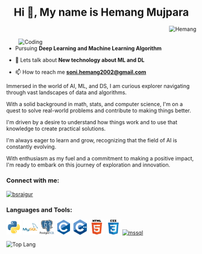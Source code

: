 <h1 align="center">Hi 👋, My name is Hemang Mujpara</h1>

<img align="right" height=40 alt="Hemang" src="https://komarev.com/ghpvc/?username=hemang2002&label=Profile%20views&color=0e75b6&style=flat"/>
<br>
<br>
<img align="right" alt="Coding" width="400" src="https://cdn.dribbble.com/users/1162077/screenshots/3848914/programmer.gif">

- Pursuing **Deep Learning and Machine Learning Algorithm**

- 💬 Lets talk about **New technology about ML and DL**

- 📫 How to reach me **soni.hemang2002@gmail.com**

<p align="left">
  
  Immersed in the world of AI, ML, and DS, I am curious explorer navigating through vast landscapes of data and algorithms. 
  
  With a solid background in math, stats, and computer science, I'm on a quest to solve real-world problems and contribute to making things better.
  
  I'm driven by a desire to understand how things work and to use that knowledge to create practical solutions. 
  
  I'm always eager to learn and grow, recognizing that the field of AI is constantly evolving. 
  
  With enthusiasm as my fuel and a commitment to making a positive impact, I'm ready to embark on this journey of exploration and innovation.
</p>

<h3 align="left">Connect with me:</h3>
<p align="left">
<a href="https://www.linkedin.com/in/hemang-mujpara-9b9a271b1/" target="blank"><img align="center" src="https://raw.githubusercontent.com/rahuldkjain/github-profile-readme-generator/master/src/images/icons/Social/linked-in-alt.svg" alt="bsraigur" height="30" width="40" /></a>
</p>

<h3 align="left">Languages and Tools:</h3>
<p align="left">
<a href="https://www.python.org" target="_blank" rel="noreferrer"> <img src="https://raw.githubusercontent.com/devicons/devicon/master/icons/python/python-original.svg" alt="python" width="40" height="40"/></a>
<a href="https://www.mysql.com/" target="_blank" rel="noreferrer"> <img src="https://raw.githubusercontent.com/devicons/devicon/master/icons/mysql/mysql-original-wordmark.svg" alt="mysql" width="40" height="40"/></a>
<a href="https://www.postgresql.org" target="_blank" rel="noreferrer"> <img src="https://raw.githubusercontent.com/devicons/devicon/master/icons/postgresql/postgresql-original-wordmark.svg" alt="postgresql" width="40" height="40"/></a>
<a href="https://www.cprogramming.com/" target="_blank" rel="noreferrer"> <img src="https://raw.githubusercontent.com/devicons/devicon/master/icons/c/c-original.svg" alt="c" width="40" height="40"/></a>
<a href="https://www.w3schools.com/cpp/" target="_blank" rel="noreferrer"> <img src="https://raw.githubusercontent.com/devicons/devicon/master/icons/cplusplus/cplusplus-original.svg" alt="cplusplus" width="40" height="40"/></a>
<a href="https://www.w3.org/html/" target="_blank" rel="noreferrer"> <img src="https://raw.githubusercontent.com/devicons/devicon/master/icons/html5/html5-original-wordmark.svg" alt="html5" width="40" height="40"/></a>
<a href="https://www.w3schools.com/css/" target="_blank" rel="noreferrer"> <img src="https://raw.githubusercontent.com/devicons/devicon/master/icons/css3/css3-original-wordmark.svg" alt="css3" width="40" height="40"/></a>
<a href="https://www.microsoft.com/en-us/sql-server" target="_blank" rel="noreferrer"> <img src="https://www.svgrepo.com/show/303229/microsoft-sql-server-logo.svg" alt="mssql" width="40" height="40"/></a>
</p>

<img height=220 alt="Top Lang" align="left" src="https://github-readme-stats.vercel.app/api/top-langs/?username=hemang2002&layout=compact&theme=react&border_radius=10&size_weight=0.5&count_weight=0.5"/>
